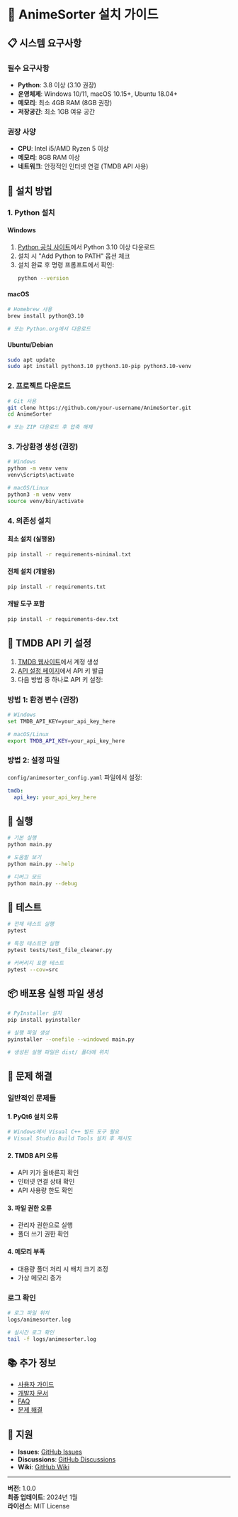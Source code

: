 # 🚀 AnimeSorter 설치 가이드

## 📋 시스템 요구사항

### 필수 요구사항
- **Python**: 3.8 이상 (3.10 권장)
- **운영체제**: Windows 10/11, macOS 10.15+, Ubuntu 18.04+
- **메모리**: 최소 4GB RAM (8GB 권장)
- **저장공간**: 최소 1GB 여유 공간

### 권장 사양
- **CPU**: Intel i5/AMD Ryzen 5 이상
- **메모리**: 8GB RAM 이상
- **네트워크**: 안정적인 인터넷 연결 (TMDB API 사용)

## 🔧 설치 방법

### 1. Python 설치

#### Windows
1. [Python 공식 사이트](https://www.python.org/downloads/)에서 Python 3.10 이상 다운로드
2. 설치 시 "Add Python to PATH" 옵션 체크
3. 설치 완료 후 명령 프롬프트에서 확인:
   ```bash
   python --version
   ```

#### macOS
```bash
# Homebrew 사용
brew install python@3.10

# 또는 Python.org에서 다운로드
```

#### Ubuntu/Debian
```bash
sudo apt update
sudo apt install python3.10 python3.10-pip python3.10-venv
```

### 2. 프로젝트 다운로드

```bash
# Git 사용
git clone https://github.com/your-username/AnimeSorter.git
cd AnimeSorter

# 또는 ZIP 다운로드 후 압축 해제
```

### 3. 가상환경 생성 (권장)

```bash
# Windows
python -m venv venv
venv\Scripts\activate

# macOS/Linux
python3 -m venv venv
source venv/bin/activate
```

### 4. 의존성 설치

#### 최소 설치 (실행용)
```bash
pip install -r requirements-minimal.txt
```

#### 전체 설치 (개발용)
```bash
pip install -r requirements.txt
```

#### 개발 도구 포함
```bash
pip install -r requirements-dev.txt
```

## 🔑 TMDB API 키 설정

1. [TMDB 웹사이트](https://www.themoviedb.org/)에서 계정 생성
2. [API 설정 페이지](https://www.themoviedb.org/settings/api)에서 API 키 발급
3. 다음 방법 중 하나로 API 키 설정:

### 방법 1: 환경 변수 (권장)
```bash
# Windows
set TMDB_API_KEY=your_api_key_here

# macOS/Linux
export TMDB_API_KEY=your_api_key_here
```

### 방법 2: 설정 파일
`config/animesorter_config.yaml` 파일에서 설정:
```yaml
tmdb:
  api_key: your_api_key_here
```

## 🚀 실행

```bash
# 기본 실행
python main.py

# 도움말 보기
python main.py --help

# 디버그 모드
python main.py --debug
```

## 🧪 테스트

```bash
# 전체 테스트 실행
pytest

# 특정 테스트만 실행
pytest tests/test_file_cleaner.py

# 커버리지 포함 테스트
pytest --cov=src
```

## 📦 배포용 실행 파일 생성

```bash
# PyInstaller 설치
pip install pyinstaller

# 실행 파일 생성
pyinstaller --onefile --windowed main.py

# 생성된 실행 파일은 dist/ 폴더에 위치
```

## 🔧 문제 해결

### 일반적인 문제들

#### 1. PyQt6 설치 오류
```bash
# Windows에서 Visual C++ 빌드 도구 필요
# Visual Studio Build Tools 설치 후 재시도
```

#### 2. TMDB API 오류
- API 키가 올바른지 확인
- 인터넷 연결 상태 확인
- API 사용량 한도 확인

#### 3. 파일 권한 오류
- 관리자 권한으로 실행
- 폴더 쓰기 권한 확인

#### 4. 메모리 부족
- 대용량 폴더 처리 시 배치 크기 조정
- 가상 메모리 증가

### 로그 확인

```bash
# 로그 파일 위치
logs/animesorter.log

# 실시간 로그 확인
tail -f logs/animesorter.log
```

## 📚 추가 정보

- [사용자 가이드](docs/USER_GUIDE.md)
- [개발자 문서](docs/DEVELOPER_GUIDE.md)
- [FAQ](docs/FAQ.md)
- [문제 해결](docs/TROUBLESHOOTING.md)

## 🤝 지원

- **Issues**: [GitHub Issues](https://github.com/your-username/AnimeSorter/issues)
- **Discussions**: [GitHub Discussions](https://github.com/your-username/AnimeSorter/discussions)
- **Wiki**: [GitHub Wiki](https://github.com/your-username/AnimeSorter/wiki)

---

**버전**: 1.0.0  
**최종 업데이트**: 2024년 1월  
**라이선스**: MIT License 